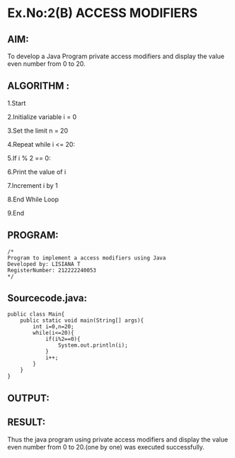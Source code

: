 # Ex.No:2(B) ACCESS MODIFIERS

## AIM:
To develop a Java Program private access modifiers and display the value even number from 0 to 20.

## ALGORITHM :
1.Start

2.Initialize variable i = 0

3.Set the limit n = 20

4.Repeat while i <= 20:

5.If i % 2 == 0:

6.Print the value of i

7.Increment i by 1

8.End While Loop

9.End

## PROGRAM:
 ```
/*
Program to implement a access modifiers using Java
Developed by: LISIANA T
RegisterNumber: 212222240053
*/
```

## Sourcecode.java:
```
public class Main{
    public static void main(String[] args){
        int i=0,n=20;
        while(i<=20){
            if(i%2==0){
                System.out.println(i);
            }
            i++;
        }
    }
}
```

## OUTPUT:



## RESULT:
Thus the java program using private access modifiers and display the value even number from 0 to 20.(one by one) was executed successfully.


